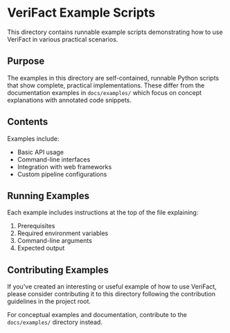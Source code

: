# VeriFact Example Scripts

This directory contains runnable example scripts demonstrating how to use VeriFact in various practical scenarios.

## Purpose

The examples in this directory are self-contained, runnable Python scripts that show complete, practical implementations. These differ from the documentation examples in `docs/examples/` which focus on concept explanations with annotated code snippets.

## Contents

Examples include:

- Basic API usage
- Command-line interfaces
- Integration with web frameworks
- Custom pipeline configurations

## Running Examples

Each example includes instructions at the top of the file explaining:

1. Prerequisites
2. Required environment variables
3. Command-line arguments
4. Expected output

## Contributing Examples

If you've created an interesting or useful example of how to use VeriFact, please consider contributing it to this directory following the contribution guidelines in the project root.

For conceptual examples and documentation, contribute to the `docs/examples/` directory instead.

